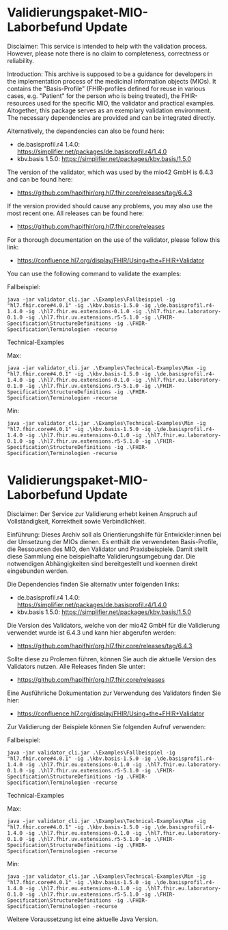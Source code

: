 # Validierungspaket-MIO-Laborbefund Update

Disclaimer: This service is intended to help with the validation process. However, please note there is no claim to completeness, correctness or reliability.

Introduction: This archive is supposed to be a guidance for developers in the implementation process of the medicinal information objects (MIOs). It contains the "Basis-Profile" (FHIR-profiles defined for reuse in various cases, e.g. "Patient" for the person who is being treated), the FHIR-resources used for the specific MIO, the validator and practical examples. Altogether, this package serves as an exemplary validation environment. The necessary dependencies are provided and can be integrated directly.

Alternatively, the dependencies can also be found here:

- de.basisprofil.r4 1.4.0: https://simplifier.net/packages/de.basisprofil.r4/1.4.0
- kbv.basis 1.5.0: https://simplifier.net/packages/kbv.basis/1.5.0

The version of the validator, which was used by the mio42 GmbH is 6.4.3 and can be found here:

- https://github.com/hapifhir/org.hl7.fhir.core/releases/tag/6.4.3

If the version provided should cause any problems, you may also use the most recent one. All releases can be found here:

- https://github.com/hapifhir/org.hl7.fhir.core/releases

For a thorough documentation on the use of the validator, please follow this link:

- https://confluence.hl7.org/display/FHIR/Using+the+FHIR+Validator
  
You can use the following command to validate the examples:

Fallbeispiel:
```
java -jar validator_cli.jar .\Examples\Fallbeispiel -ig "hl7.fhir.core#4.0.1" -ig .\kbv.basis-1.5.0 -ig .\de.basisprofil.r4-1.4.0 -ig .\hl7.fhir.eu.extensions-0.1.0 -ig .\hl7.fhir.eu.laboratory-0.1.0 -ig .\hl7.fhir.uv.extensions.r5-5.1.0 -ig .\FHIR-Specification\StructureDefinitions -ig .\FHIR-Specification\Terminologien -recurse
```
																										 
Technical-Examples

Max: 
```
java -jar validator_cli.jar .\Examples\Technical-Examples\Max -ig "hl7.fhir.core#4.0.1" -ig .\kbv.basis-1.5.0 -ig .\de.basisprofil.r4-1.4.0 -ig .\hl7.fhir.eu.extensions-0.1.0 -ig .\hl7.fhir.eu.laboratory-0.1.0 -ig .\hl7.fhir.uv.extensions.r5-5.1.0 -ig .\FHIR-Specification\StructureDefinitions -ig .\FHIR-Specification\Terminologien -recurse
```

Min:
```
java -jar validator_cli.jar .\Examples\Technical-Examples\Min -ig "hl7.fhir.core#4.0.1" -ig .\kbv.basis-1.5.0 -ig .\de.basisprofil.r4-1.4.0 -ig .\hl7.fhir.eu.extensions-0.1.0 -ig .\hl7.fhir.eu.laboratory-0.1.0 -ig .\hl7.fhir.uv.extensions.r5-5.1.0 -ig .\FHIR-Specification\StructureDefinitions -ig .\FHIR-Specification\Terminologien -recurse
```

# Validierungspaket-MIO-Laborbefund Update
Disclaimer: Der Service zur Validierung erhebt keinen Anspruch auf Vollständigkeit, Korrektheit sowie Verbindlichkeit.

Einführung: Dieses Archiv soll als Orientierungshilfe für Entwickler:innen bei der Umsetzung der MIOs dienen. Es enthält die verwendeten Basis-Profile, die Ressourcen des MIO, den Validator und Praxisbeispiele. Damit stellt diese Sammlung eine beispielhafte Validierungsumgebung dar. Die notwendigen Abhängigkeiten sind bereitgestellt und koennen direkt eingebunden werden.

Die Dependencies finden Sie alternativ unter folgenden links:

- de.basisprofil.r4 1.4.0: https://simplifier.net/packages/de.basisprofil.r4/1.4.0
- kbv.basis 1.5.0: https://simplifier.net/packages/kbv.basis/1.5.0
  
Die Version des Validators, welche von der mio42 GmbH für die Validierung verwendet wurde ist 6.4.3 und kann hier abgerufen werden:

- https://github.com/hapifhir/org.hl7.fhir.core/releases/tag/6.4.3
  
Sollte diese zu Prolemen führen, können Sie auch die aktuelle Version des Validators nutzen. Alle Releases finden Sie unter:

- https://github.com/hapifhir/org.hl7.fhir.core/releases
  
Eine Ausführliche Dokumentation zur Verwendung des Validators finden Sie hier:

- https://confluence.hl7.org/display/FHIR/Using+the+FHIR+Validator
  
Zur Validierung der Beispiele können Sie folgenden Aufruf verwenden:

Fallbeispiel:
```
java -jar validator_cli.jar .\Examples\Fallbeispiel -ig "hl7.fhir.core#4.0.1" -ig .\kbv.basis-1.5.0 -ig .\de.basisprofil.r4-1.4.0 -ig .\hl7.fhir.eu.extensions-0.1.0 -ig .\hl7.fhir.eu.laboratory-0.1.0 -ig .\hl7.fhir.uv.extensions.r5-5.1.0 -ig .\FHIR-Specification\StructureDefinitions -ig .\FHIR-Specification\Terminologien -recurse
```
																										 
Technical-Examples

Max: 
```
java -jar validator_cli.jar .\Examples\Technical-Examples\Max -ig "hl7.fhir.core#4.0.1" -ig .\kbv.basis-1.5.0 -ig .\de.basisprofil.r4-1.4.0 -ig .\hl7.fhir.eu.extensions-0.1.0 -ig .\hl7.fhir.eu.laboratory-0.1.0 -ig .\hl7.fhir.uv.extensions.r5-5.1.0 -ig .\FHIR-Specification\StructureDefinitions -ig .\FHIR-Specification\Terminologien -recurse
```

Min:
```
java -jar validator_cli.jar .\Examples\Technical-Examples\Min -ig "hl7.fhir.core#4.0.1" -ig .\kbv.basis-1.5.0 -ig .\de.basisprofil.r4-1.4.0 -ig .\hl7.fhir.eu.extensions-0.1.0 -ig .\hl7.fhir.eu.laboratory-0.1.0 -ig .\hl7.fhir.uv.extensions.r5-5.1.0 -ig .\FHIR-Specification\StructureDefinitions -ig .\FHIR-Specification\Terminologien -recurse
```

Weitere Voraussetzung ist eine aktuelle Java Version.

